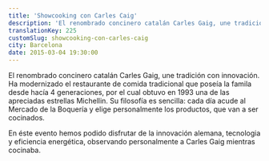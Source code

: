```yaml
---
title: 'Showcooking con Carles Caig'
description: 'El renombrado concinero catalán Carles Gaig, une tradición con innovación. Ha modernizado el restaurante de comida tradicional que poseía la famila desde hacía 4 generaciones, por el cual obtuvo en 1993 una de las apreciadas estrellas Michellin. '
translationKey: 225
customSlug: showcooking-con-carles-caig
city: Barcelona
date: 2015-03-04 19:30:00
---
```


El renombrado concinero catalán Carles Gaig, une tradición con innovación. Ha modernizado el restaurante de comida tradicional que poseía la famila desde hacía 4 generaciones, por el cual obtuvo en 1993 una de las apreciadas estrellas Michellin. Su filosofía es sencilla: cada día acude al Mercado de la Boquería y elige personalmente los productos, que van a ser cocinados.

En éste evento hemos podido disfrutar de la innovación alemana, tecnologia y eficiencia energética, observando personalmente a Carles Gaig mientras cocinaba.
